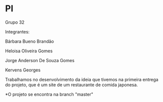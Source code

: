 # PI

Grupo 32

Integrantes:

Bárbara Bueno Brandão

Heloisa Oliveira Gomes

Jorge Anderson De Souza Gomes

Kervens Georges


Trabalhamos no desenvolvimento da ideia que tivemos na primeira entrega do projeto, que é um site de um restaurante de comida japonesa.


*O projeto se encontra na branch "master"

